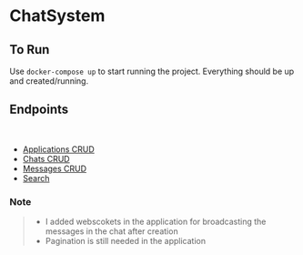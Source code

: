 # ChatSystem
## To Run
Use ` docker-compose up ` to start running the project. Everything should be up and created/running.

## Endpoints
</br>

- [Applications CRUD](docs/application_endpoints.md)
- [Chats CRUD](docs/chat_endpoints.md)
- [Messages CRUD](docs/message_endpoints.md)
- [Search ](docs/search_endpoints.md)


### Note
> - I added webscokets in the application for broadcasting the messages in the chat after creation 
> - Pagination is still needed in the application